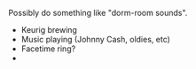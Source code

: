 Possibly do something like "dorm-room sounds". 
- Keurig brewing
- Music playing (Johnny Cash, oldies, etc)
- Facetime ring?
- 